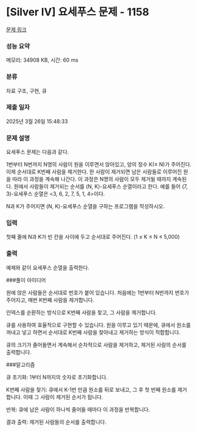 # [Silver IV] 요세푸스 문제 - 1158 

[문제 링크](https://www.acmicpc.net/problem/1158) 

### 성능 요약

메모리: 34908 KB, 시간: 60 ms

### 분류

자료 구조, 구현, 큐

### 제출 일자

2025년 3월 26일 15:48:33

### 문제 설명

<p>요세푸스 문제는 다음과 같다.</p>

<p>1번부터 N번까지 N명의 사람이 원을 이루면서 앉아있고, 양의 정수 K(≤ N)가 주어진다. 이제 순서대로 K번째 사람을 제거한다. 한 사람이 제거되면 남은 사람들로 이루어진 원을 따라 이 과정을 계속해 나간다. 이 과정은 N명의 사람이 모두 제거될 때까지 계속된다. 원에서 사람들이 제거되는 순서를 (N, K)-요세푸스 순열이라고 한다. 예를 들어 (7, 3)-요세푸스 순열은 <3, 6, 2, 7, 5, 1, 4>이다.</p>

<p>N과 K가 주어지면 (N, K)-요세푸스 순열을 구하는 프로그램을 작성하시오.</p>

### 입력 

 <p>첫째 줄에 N과 K가 빈 칸을 사이에 두고 순서대로 주어진다. (1 ≤ K ≤ N ≤ 5,000)</p>

### 출력 

 <p>예제와 같이 요세푸스 순열을 출력한다.</p>


###풀이 아이디어

원에 앉은 사람들은 순서대로 번호가 붙어 있습니다. 처음에는 1번부터 N번까지 번호가 주어지고, 매번 K번째 사람을 제거합니다.

인덱스를 순환하는 방식으로 K번째 사람을 찾고, 그 사람을 제거합니다.

큐를 사용하여 효율적으로 구현할 수 있습니다. 원을 이루고 있기 때문에, 큐에서 원소를 꺼내고 넣고 하면서 순서대로 K번째 사람을 찾아내고 제거하는 방식이 적합합니다.

큐의 크기가 줄어들면서 계속해서 순차적으로 사람을 제거하고, 제거된 사람의 순서를 출력합니다.

###알고리즘

큐 초기화: 1부터 N까지의 숫자로 초기화합니다.

K번째 사람을 찾기: 큐에서 K-1번 만큼 원소를 뒤로 보내고, 그 후 첫 번째 원소를 제거합니다. 이때 그 사람이 제거된 순서가 됩니다.

반복: 큐에 남은 사람이 하나씩 줄어들 때마다 이 과정을 반복합니다.

결과 출력: 제거된 사람들의 순서를 출력합니다.
